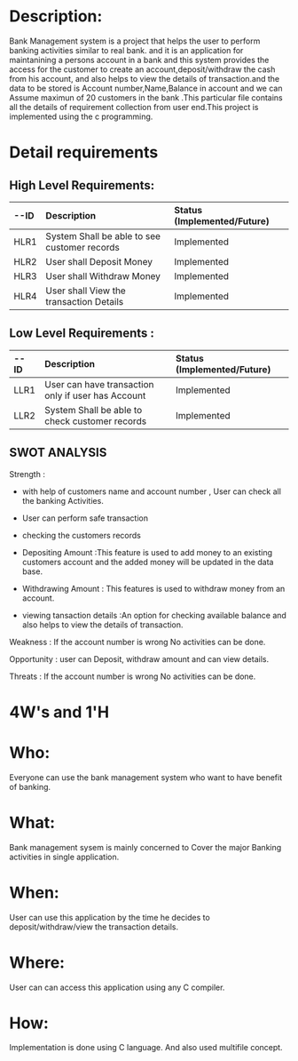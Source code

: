 


# Description:

Bank Management system is a project that helps the user to perform banking activities similar to  real bank. and it is an application for maintanining a persons account in a bank and this system provides the access for  the customer to create an account,deposit/withdraw the cash from his account, and also helps to view the details of transaction.and the data to be stored is Account number,Name,Balance in account and we can Assume maximun of 20 customers in the bank .This particular file contains all the details of requirement collection from user end.This project is  implemented using the c programming.

# Detail requirements
## High Level Requirements:

 |--ID| Description |	Status (Implemented/Future) |
 |:---------------|:----------------------------|:-----------|
 |HLR1| System Shall be able to see customer records  |	Implemented |
 |HLR2|	User shall Deposit Money	 | Implemented |
 |HLR3|	User shall Withdraw Money	| Implemented |
 |HLR4| User shall View the transaction Details |	Implemented |

## Low Level Requirements :
|-- ID | Description	| Status (Implemented/Future) |
|:---------------|:----------------------------|:------------|
| LLR1 |	User can have transaction only if user has Account |Implemented |
| LLR2| System Shall be able to check customer records |Implemented |




## SWOT ANALYSIS
Strength :
* with help of customers name  and account number , User can check all the banking Activities.
* User can perform safe transaction

* checking the customers records 
* Depositing Amount :This feature is used to add money to an existing customers account 
  and the added money will be updated in the data base.
* Withdrawing Amount : This features is used to withdraw money from an account.
* viewing tansaction details :An option for checking available balance and also helps to view the details of transaction.

Weakness : If the account number is wrong No activities can be done.

Opportunity : user can Deposit, withdraw amount and can view details.

Threats  : If the account number is wrong No activities can be done.

# 4W's and 1'H

# Who:
Everyone can use the bank management system who want to have benefit of banking.

# What:
Bank management sysem is mainly concerned to Cover the major Banking activities in single application.

# When:
User can use this application by the time he decides to deposit/withdraw/view the transaction details.

# Where:
User can can access this application using any C compiler.

# How:
Implementation is done using C language. And also used multifile concept.


